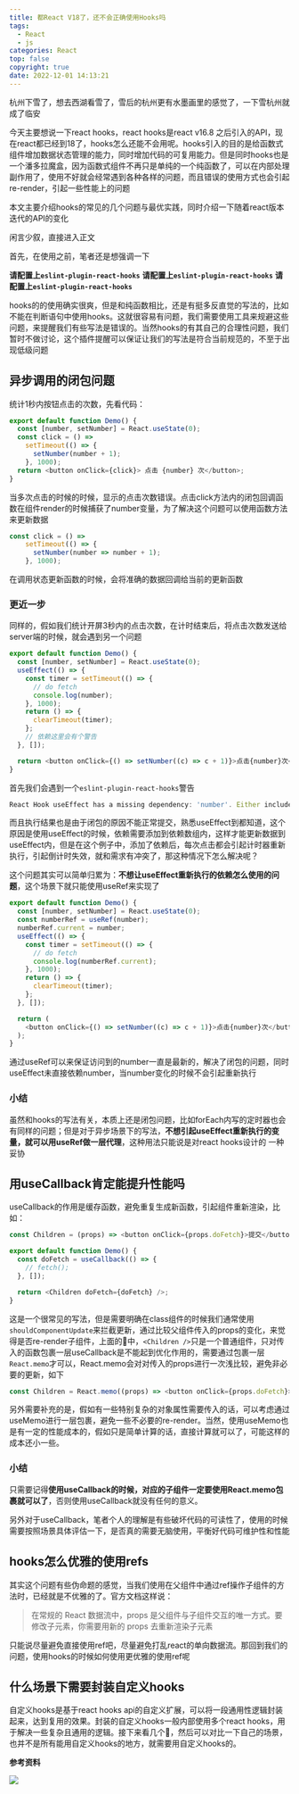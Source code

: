 ```yaml
---
title: 都React V18了，还不会正确使用Hooks吗
tags:
  - React
  - js
categories: React
top: false
copyright: true
date: 2022-12-01 14:13:21
---
```

杭州下雪了，想去西湖看雪了，雪后的杭州更有水墨画里的感觉了，一下雪杭州就成了临安

今天主要想说一下react hooks，react hooks是react v16.8 之后引入的API，现在react都已经到18了，hooks怎么还能不会用呢。hooks引入的目的是给函数式组件增加数据状态管理的能力，同时增加代码的可复用能力。但是同时hooks也是一个潘多拉魔盒，因为函数式组件不再只是单纯的一个纯函数了，可以在内部处理副作用了，使用不好就会经常遇到各种各样的问题，而且错误的使用方式也会引起re-render，引起一些性能上的问题

本文主要介绍hooks的常见的几个问题与最优实践，同时介绍一下随着react版本迭代的API的变化

闲言少叙，直接进入正文
<!--more-->
首先，在使用之前，笔者还是想强调一下

**请配置上`eslint-plugin-react-hooks`**
**请配置上`eslint-plugin-react-hooks`**
**请配置上`eslint-plugin-react-hooks`**

hooks的的使用确实很爽，但是和纯函数相比，还是有挺多反直觉的写法的，比如不能在判断语句中使用hooks。这就很容易有问题，我们需要使用工具来规避这些问题，来提醒我们有些写法是错误的。当然hooks的有其自己的合理性问题，我们暂时不做讨论，这个插件提醒可以保证让我们的写法是符合当前规范的，不至于出现低级问题
## 异步调用的闭包问题
统计1秒内按钮点击的次数，先看代码：
```js
export default function Demo() {
  const [number, setNumber] = React.useState(0);
  const click = () =>
    setTimeout(() => {
      setNumber(number + 1);
    }, 1000);
  return <button onClick={click}> 点击 {number} 次</button>;
}
```
当多次点击的时候的时候，显示的点击次数错误。点击click方法内的闭包回调函数在组件render的时候捕获了number变量，为了解决这个问题可以使用函数方法来更新数据
```js
const click = () =>
    setTimeout(() => {
      setNumber(number => number + 1);
    }, 1000);
```
在调用状态更新函数的时候，会将准确的数据回调给当前的更新函数

### 更近一步
同样的，假如我们统计开屏3秒内的点击次数，在计时结束后，将点击次数发送给server端的时候，就会遇到另一个问题
```js
export default function Demo() {
  const [number, setNumber] = React.useState(0);
  useEffect(() => {
    const timer = setTimeout(() => {
      // do fetch
      console.log(number);
    }, 1000);
    return () => {
      clearTimeout(timer);
    };
    // 依赖这里会有个警告
  }, []);

  return <button onClick={() => setNumber((c) => c + 1)}>点击{number}次</button>;
}

```
首先我们会遇到一个`eslint-plugin-react-hooks`警告
```js
React Hook useEffect has a missing dependency: 'number'. Either include it or remove the dependency array. (react-hooks/exhaustive-deps)
```
而且执行结果也是由于闭包的原因不能正常提交，熟悉useEffect到都知道，这个原因是使用useEffect的时候，依赖需要添加到依赖数组内，这样才能更新数据到useEffect内，但是在这个例子中，添加了依赖后，每次点击都会引起计时器重新执行，引起倒计时失效，就和需求有冲突了，那这种情况下怎么解决呢？

这个问题其实可以简单归累为：**不想让useEffect重新执行的依赖怎么使用的问题**，这个场景下就只能使用useRef来实现了
```js
export default function Demo() {
  const [number, setNumber] = React.useState(0);
  const numberRef = useRef(number);
  numberRef.current = number;
  useEffect(() => {
    const timer = setTimeout(() => {
      // do fetch
      console.log(numberRef.current);
    }, 1000);
    return () => {
      clearTimeout(timer);
    };
  }, []);

  return (
    <button onClick={() => setNumber((c) => c + 1)}>点击{number}次</button>
  );
}

```
通过useRef可以来保证访问到的number一直是最新的，解决了闭包的问题，同时useEffect未直接依赖number，当number变化的时候不会引起重新执行

### 小结
虽然和hooks的写法有关，本质上还是闭包问题，比如forEach内写的定时器也会有同样的问题；但是对于异步场景下的写法，**不想引起useEffect重新执行的变量，就可以用useRef做一层代理**，这种用法只能说是对react hooks设计的
一种妥协

## 用useCallback肯定能提升性能吗
useCallback的作用是缓存函数，避免重复生成新函数，引起组件重新渲染，比如：
```js
const Children = (props) => <button onClick={props.doFetch}>提交</button>;

export default function Demo() {
  const doFetch = useCallback(() => {
    // fetch();
  }, []);

  return <Children doFetch={doFetch} />;
}
```
这是一个很常见的写法，但是需要明确在class组件的时候我们通常使用`shouldComponentUpdate`来拦截更新，通过比较父组件传入的props的变化，来觉得是否re-render子组件，上面的🌰中，`<Children />`只是一个普通组件，只对传入的函数包裹一层useCallback是不能起到优化作用的，需要通过包裹一层`React.memo`才可以，React.memo会对对传入的props进行一次浅比较，避免非必要的更新，如下
```js
const Children = React.memo((props) => <button onClick={props.doFetch}>提交</button>);
```
另外需要补充的是，假如有一些特别复杂的对象属性需要传入的话，可以考虑通过useMemo进行一层包裹，避免一些不必要的re-render。当然，使用useMemo也是有一定的性能成本的，假如只是简单计算的话，直接计算就可以了，可能这样的成本还小一些。

### 小结
只需要记得**使用useCallback的时候，对应的子组件一定要使用React.memo包裹就可以了**，否则使用useCallback就没有任何的意义。

另外对于useCallback，笔者个人的理解是有些破坏代码的可读性了，使用的时候需要按照场景具体评估一下，是否真的需要无脑使用，平衡好代码可维护性和性能

## hooks怎么优雅的使用refs
其实这个问题有些伪命题的感觉，当我们使用在父组件中通过ref操作子组件的方法时，已经就是不优雅的了。官方文档这样说：
> 在常规的 React 数据流中，props 是父组件与子组件交互的唯一方式。要修改子元素，你需要用新的 props 去重新渲染子元素

只能说尽量避免直接使用ref吧，尽量避免打乱react的单向数据流。那回到我们的问题，使用hooks的时候如何使用更优雅的使用ref呢

## 什么场景下需要封装自定义hooks
自定义hooks是基于react hooks api的自定义扩展，可以将一段通用性逻辑封装起来，达到复用的效果。封装的自定义hooks一般内部使用多个react hooks，用于解决一些复杂且通用的逻辑。接下来看几个🌰，然后可以对比一下自己的场景，也并不是所有能用自定义hooks的地方，就需要用自定义hooks的。



**参考资料**

![](http://static.zhyjor.com/wexin.png)
